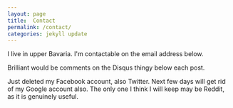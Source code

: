 ```yaml
---
layout: page
title:  Contact
permalink: /contact/
categories: jekyll update
---
```

I live in upper Bavaria. I'm contactable on the email address below.

Brilliant would be comments on the Disqus thingy below each post.

Just deleted my Facebook account, also Twitter. Next few days will get rid of my Google account also. The only one I think I will keep may be Reddit, as it is genuinely useful.
